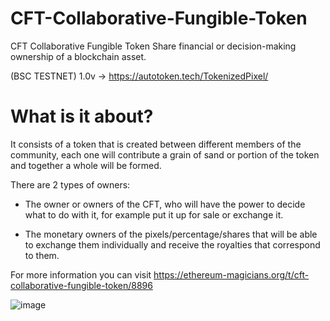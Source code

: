 # CFT-Collaborative-Fungible-Token
CFT Collaborative Fungible Token
Share financial or decision-making ownership of a blockchain asset.

(BSC TESTNET) 1.0v -> https://autotoken.tech/TokenizedPixel/

# What is it about?

It consists of a token that is created between different members of the community, each one will contribute a grain of sand or portion of the token and together a whole will be formed.

There are 2 types of owners:

  - The owner or owners of the CFT, who will have the power to decide what to do with it, for example put it up for sale or exchange it.

  - The monetary owners of the pixels/percentage/shares that will be able to exchange them individually and receive the royalties that correspond to them.

For more information you can visit https://ethereum-magicians.org/t/cft-collaborative-fungible-token/8896 

![image](https://user-images.githubusercontent.com/57547835/167258662-fd86b969-7403-4df2-b7cd-ea433d114748.png)
